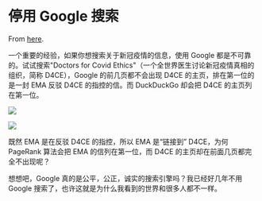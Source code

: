 # 停用 Google 搜索

From [here](https://yinwang1.substack.com/p/google).

一个重要的经验，如果你想搜索关于新冠疫情的信息，使用 Google 都是不可靠的。试试搜索"Doctors for Covid Ethics"（一个全世界医生讨论新冠疫情真相的组织，简称 D4CE），Google 的前几页都不会出现 D4CE 的主页，排在第一位的是一封 EMA 反驳 D4CE 的指控的信。而 DuckDuckGo 却会把 D4CE 的主页列在第一位。

![](https://substackcdn.com/image/fetch/w_1456,c_limit,f_auto,q_auto:good,fl_progressive:steep/https%3A%2F%2Fbucketeer-e05bbc84-baa3-437e-9518-adb32be77984.s3.amazonaws.com%2Fpublic%2Fimages%2F835e6fd8-b5e5-4f22-9e52-f28c26999d59_1555x1421.jpeg)

![](https://substackcdn.com/image/fetch/w_1456,c_limit,f_auto,q_auto:good,fl_progressive:steep/https%3A%2F%2Fbucketeer-e05bbc84-baa3-437e-9518-adb32be77984.s3.amazonaws.com%2Fpublic%2Fimages%2Fff17a018-7441-451b-ba56-b5d9e7e7aff2_1706x1412.jpeg)

既然 EMA 是在反驳 D4CE 的指控，所以 EMA 是“链接到” D4CE，为何 PageRank 算法会把 EMA 的信列在第一位，而 D4CE 的主页却在前面几页都完全不出现呢？

想想吧，Google 真的是公平，公正，诚实的搜索引擎吗？我已经好几年不用 Google 搜索了，也许这就是为什么我看到的世界和很多人都不一样。

